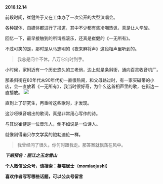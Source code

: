 
**2016.12.14**

前段时间，崔健终于又在工体办了一次公开的大型演唱会。

各种媒体、自媒体都进行了报道，其中不少都有些冷嘲热讽，真是让人辛酸。

回忆一下，最早接触到的所谓摇滚乐，还真是崔健的《一无所有》。

不过可笑的是，那时是从马志明的《夜来麻将声》这段相声里听到的。
>我总是问个不休，八万它何时到手。


小时候，家附近有一个历史悠久的三老俏，边上就是条斜街，通向百灵收音机厂。

那条斜街在80年代末90年代初一直很热闹，和父母路过时，有一家买磁带的小店，会一直放着《一无所有》，我当时很好奇，为什么这首相声里的歌，在街边一直播放。
![](http://imglf2.nosdn.127.net/img/REo0elcrVnMwOHUzT1J6VHJzRnlQZERSV25DdjVMeTV5bVdSUEVuSnRERT0.jpg)


直到上了研究生，再重听这些歌时，才发现。

这沙哑嗓音唱出的歌词，真是非常用心写作的诗。

与其说崔健是一位音乐人，倒不如说是一位诗人。

就像刚得诺贝尔文学奖的鲍勃迪伦一样。
>我曾经问了很久，你何时跟我走。那答案就飘荡在风中。



***下期预告：丽江之玉龙雪山***


**个人微信公众号，请搜索：摹喵居士（momiaojushi）**

**喜欢作者写写哪些话题，可以公众号留言**
